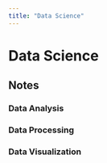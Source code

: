 ```yaml
---
title: "Data Science"
---
```


# Data Science

## Notes

### Data Analysis

### Data Processing

### Data Visualization
